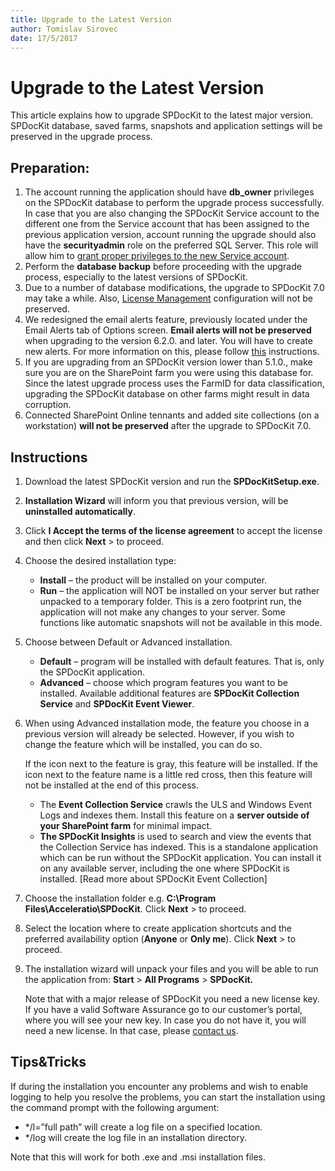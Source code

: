 ```yaml
---
title: Upgrade to the Latest Version
author: Tomislav Sirovec      
date: 17/5/2017 
---
```


# Upgrade to the Latest Version

This article explains how to upgrade SPDocKit to the latest major version. SPDocKit database, saved farms, snapshots and application settings will be preserved in the upgrade process.

## Preparation:
1. The account running the application should have __db_owner__ privileges on the SPDocKit database to perform the upgrade process successfully. In case that you are also changing the SPDocKit Service account to the different one from the Service account that has been assigned to the previous application version, account running the upgrade should also have the __securityadmin__ role on the preferred SQL Server. This role will allow him to [grant proper privileges to the new Service account](#internal/requirements/user-permission-requirements.md/).
2. Perform the __database backup__ before proceeding with the upgrade process, especially to the latest versions of SPDocKit.
3. Due to a number of database modifications, the upgrade to SPDocKit 7.0 may take a while. Also, [License Management](#internal/get-to-know-spdockit/backstage-screen/license-management.md/) configuration will not be preserved.
4. We redesigned the email alerts feature, previously located under the Email Alerts tab of Options screen. __Email alerts will not be preserved__ when upgrading to the version 6.2.0. and later. You will have to create new alerts. For more information on this, please follow [this](#internal/get-to-know-spdockit/backstage-screen/options-wizard.md#email-alerts)  instructions.
5. If you are upgrading from an SPDocKit version lower than 5.1.0., make sure you are on the SharePoint farm you were using this database for. Since the latest upgrade process uses the FarmID for data classification, upgrading the SPDocKit database on other farms might result in data corruption.
6. Connected SharePoint Online tennants and added site collections (on a workstation) __will not be preserved__ after the upgrade to SPDocKit 7.0.

## Instructions
1. Download the latest SPDocKit version and run the __SPDocKitSetup.exe__.
2. __Installation Wizard__ will inform you that previous version, will be __uninstalled automatically__.
3. Click __I Accept the terms of the license agreement__ to accept the license and then click __Next__ > to proceed.
4. Choose the desired installation type:
    * __Install__ – the product will be installed on your computer.
    * __Run__ – the application will NOT be installed on your server but rather unpacked to a temporary folder. This is a zero footprint run, the application will not make any changes to your server. Some functions like automatic snapshots will not be available in this mode.
5. Choose between Default or Advanced installation. 
    * __Default__ – program will be installed with default features. That is, only the SPDocKit application.
    * __Advanced__ – choose which program features you want to be installed. Available additional features are __SPDocKit Collection Service__ and __SPDocKit Event Viewer__.
6. When using Advanced installation mode, the feature you choose in a previous version will already be selected. However, if you wish to change the feature which will be installed, you can do so.
 
   If the icon next to the feature is gray, this feature will be installed. If the icon next to the feature name is a little red cross, then this feature will not be installed at the end of this process.

    * The __Event Collection Service__ crawls the ULS and Windows Event Logs and indexes them. Install this feature on a __server outside of your SharePoint farm__ for minimal impact.
    * __The SPDocKit Insights__ is used to search and view the events that the Collection Service has indexed. This is a standalone application which can be run without the SPDocKit application. You can install it on any available server, including the one where SPDocKit is installed. [Read more about SPDocKit Event Collection]
7. Choose the installation folder e.g. __C:\Program Files\Acceleratio\SPDocKit__. Click __Next__ > to proceed.
8. Select the location where to create application shortcuts and the preferred availability option (__Anyone__ or __Only me__). Click __Next__ > to proceed.
9. The installation wizard will unpack your files and you will be able to run the application from: __Start__ > __All Programs__ > __SPDocKit.__

   Note that with a major release of SPDocKit you need a new license key. If you have a valid Software Assurance go to our customer’s portal, where you will see your new key. In case you do not have it, you will need a new license. In that case, please [contact us](https://www.spdockit.com/support/contact-us/).

## Tips&Tricks
If during the installation you encounter any problems and wish to enable logging to help you resolve the problems, you can start the installation using the command prompt with the following argument:
* */l=”full path” will create a log file on a specified location.
* */log will create the log file in an installation directory.

Note that this will work for both .exe and .msi installation files.
